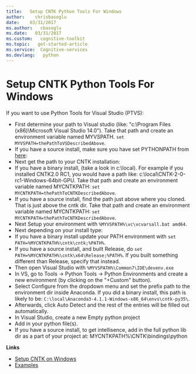 ```yaml
---
title:   Setup CNTK Python Tools For Windows
author:    chrisbasoglu
date:    03/31/2017
ms.author:   cbasoglu
ms.date:   03/31/2017
ms.custom:   cognitive-toolkit
ms.topic:   get-started-article
ms.service:  Cognitive-services
ms.devlang:   python 
---
```


# Setup CNTK Python Tools For Windows

If you want to use Python Tools for Visual Studio (PTVS):
* First determine your path to Visual studio (like: "c:\Program Files (x86)\Microsoft Visual Studio 14.0").  Take that path and create an environment variable named MYVSPATH.  `set MYVSPATH=thePathToVSDescribedAbove`. 
* If you have a source install, make sure you have set PYTHONPATH from [here](./Setup-CNTK-on-Windows.md#pythonpath):
* Next get the path to your CNTK installation:
 * If you have a binary install, (take a look in c:\local). For example if you installed CNTK2.0 RC1, you would have a path like: c:\local\CNTK-2-0-rc1-Windows-64bit-GPU.  Take that path and create an environment variable named MYCNTKPATH:  `set MYCNTKPATH=thePathToCNTKDescribedAbove`.  
 * If you have a source install, find the path just above where you cloned.  That is just above the cntk dir. Take that path and create an environment variable named MYCNTKPATH: `set MYCNTKPATH=thePathToCNTKDescribedAbove`.   
* Next Setup your environment with `%MYVSPATH%\vc\vcvarsall.bat amd64`.  
* Next depending on your install type:
 * If you have a binary install update your PATH environment with `set PATH=%MYCNTKPATH%\cntk\cntk;%PATH%`.  
 * If you have a source install, and built Release, do  `set PATH=%MYCNTKPATH%\cntk\x64\Release;%PATH%`. If you built something different than Release, specify that instead.   
* Then open Visual Studio with `%MYVSPATH%\Common7\IDE\devenv.exe` 
* In VS, go to Tools -> Python Tools -> Python Environments and create a new environment (by clicking on the "+Custom" button). 
* Select Configure from the dropdown menu and set the prefix path to the environment dir inside Anaconda.  If you did a binary install, this path is likely to be:
`C:\local\Anaconda3-4.1.1-Windows-x86_64\envs\cntk-py35\`. 
* Afterwards, click Auto Detect and the rest of the entries will be filled out automatically. 
* In Visual Studio, create a new Empty python project
* Add in your python file(s).
* If you have a source install, to get intellisence, add in the full python lib dir as a part of your project at: MYCNTKPATH%\CNTK\bindings\python

**Links**
* [Setup CNTK on Windows](./Setup-CNTK-on-Windows.md)
* [Examples](./Examples.md)
